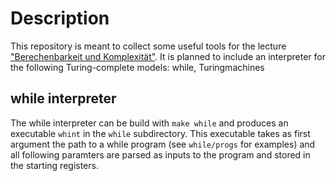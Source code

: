 # Description
This repository is meant to collect some useful tools for the lecture
["Berechenbarkeit und Komplexität"](https://algo.rwth-aachen.de/Lehre/WS1718/BuK.php).
It is planned to include an interpreter for the following Turing-complete
models: while, Turingmachines

## while interpreter
The while interpreter can be build with `make while` and produces an executable
`whint` in the `while` subdirectory. This executable takes as first argument
the path to a while program (see `while/progs` for examples) and all following
paramters are parsed as inputs to the program and stored in the starting
registers.

